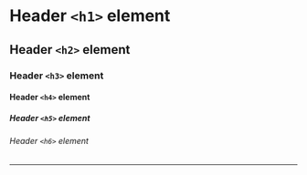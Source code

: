 # Header ```<h1>``` element
## Header ```<h2>``` element
### Header ```<h3>``` element
#### Header ```<h4>``` element
##### Header ```<h5>``` element
###### Header ```<h6>``` element

---

